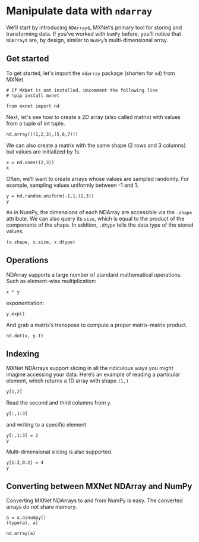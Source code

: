# Manipulate data with `ndarray`

We’ll start by introducing `NDArray`s, MXNet’s primary tool for storing and transforming data. If you’ve worked with `NumPy` before, you’ll notice that `NDArray`s are, by design, similar to `NumPy`’s multi-dimensional array.

## Get started

To get started, let's import the `ndarray` package (shorten for `nd`) from MXNet.

```{.python .input  n=1}
# If MXNet is not installed. Uncomment the following line
# !pip install mxnet

from mxnet import nd
```

Next, let's see how to create a 2D array (also called matrix) with values from a tuple of int tuple.

```{.python .input  n=2}
nd.array(((1,2,3),(5,6,7)))
```

We can also create a matrix with the same shape (2 rows and 3 columns) but values are initialized by 1s.

```{.python .input  n=3}
x = nd.ones((2,3))
x
```

Often, we’ll want to create arrays whose values are sampled randomly. For example, sampling values uniformly between -1 and 1.

```{.python .input  n=4}
y = nd.random.uniform(-1,1,(2,3))
y
```

As in NumPy, the dimensions of each NDArray are accessible via the `.shape` attribute. We can also query its `size`, which is equal to the product of the components of the shape. In addtion, `.dtype` tells the data type of the stored values.

```{.python .input  n=5}
(x.shape, x.size, x.dtype)
```

## Operations

NDArray supports a large number of standard mathematical operations. Such as element-wise multiplication:

```{.python .input  n=6}
x * y
```

exponentiation:

```{.python .input  n=7}
y.exp()
```

And grab a matrix’s transpose to compute a proper matrix-matrix product.

```{.python .input  n=8}
nd.dot(x, y.T)
```

## Indexing

MXNet NDArrays support slicing in all the ridiculous ways you might imagine accessing your data. Here’s an example of reading a particular element, which returns a 1D array with shape `(1,)`

```{.python .input  n=9}
y[1,2]
```

Read the second and third columns from `y`.

```{.python .input  n=10}
y[:,1:3]
```

and writing to a specific element

```{.python .input  n=11}
y[:,1:3] = 2
y
```

Multi-dimensional slicing is also supported.

```{.python .input  n=12}
y[1:2,0:2] = 4
y
```

## Converting between MXNet NDArray and NumPy

Converting MXNet NDArrays to and from NumPy is easy. The converted arrays do not share memory.

```{.python .input  n=13}
a = x.asnumpy()
(type(a), a)
```

```{.python .input  n=14}
nd.array(a)
```
